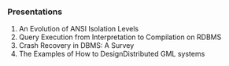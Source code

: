 ### Presentations

1. An Evolution of ANSI Isolation Levels
2. Query Execution from Interpretation to Compilation on RDBMS
3. Crash Recovery in DBMS: A Survey
4. The Examples of How to DesignDistributed GML systems